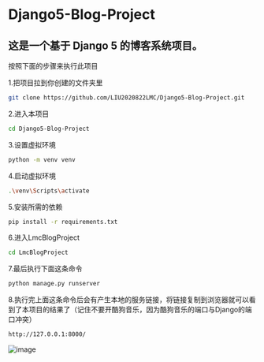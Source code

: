 # Django5-Blog-Project

## 这是一个基于 Django 5 的博客系统项目。

按照下面的步骤来执行此项目

1.把项目拉到你创建的文件夹里

``` bash
git clone https://github.com/LIU2020822LMC/Django5-Blog-Project.git
```

2.进入本项目

```bash
cd Django5-Blog-Project
```

3.设置虚拟环境

```bash
python -m venv venv
```

4.启动虚拟环境

```bash
.\venv\Scripts\activate
```

5.安装所需的依赖

``` bash
pip install -r requirements.txt
```

6.进入LmcBlogProject

```bash
cd LmcBlogProject
```

7.最后执行下面这条命令

```bash
python manage.py runserver
```

8.执行完上面这条命令后会有产生本地的服务链接，将链接复制到浏览器就可以看到了本项目的结果了（记住不要开酷狗音乐，因为酷狗音乐的端口与Django的端口冲突）

```bash
http://127.0.0.1:8000/
```
![image](https://github.com/user-attachments/assets/0431cc21-df2f-4e64-b902-7804c6843171)


